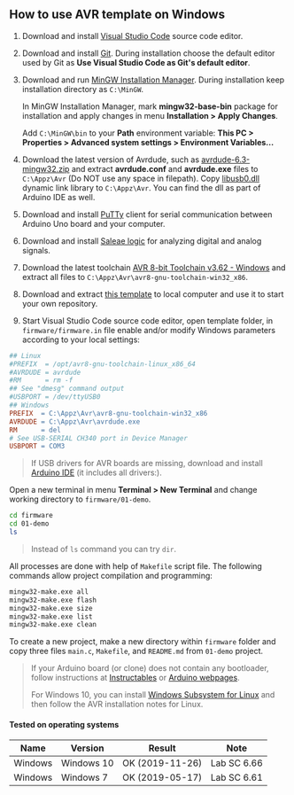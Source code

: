 ## How to use AVR template on Windows

1. Download and install [Visual Studio Code](https://code.visualstudio.com/) source code editor.

2. Download and install [Git](https://git-scm.com/downloads). During installation choose the default editor used by Git as **Use Visual Studio Code as Git's default editor**.

3. Download and run [MinGW Installation Manager](https://osdn.net/projects/mingw/downloads/68260/mingw-get-setup.exe/). During installation keep installation directory as `C:\MinGW`.

   In MinGW Installation Manager, mark **mingw32-base-bin** package for installation and apply changes in menu **Installation > Apply Changes**.

   Add `C:\MinGW\bin` to your **Path** environment variable: **This PC > Properties > Advanced system settings > Environment Variables...**

4. Download the latest version of Avrdude, such as [avrdude-6.3-mingw32.zip](http://download.savannah.gnu.org/releases/avrdude/) and extract **avrdude.conf** and **avrdude.exe** files to `C:\Appz\Avr` (Do NOT use any space in filepath). Copy [libusb0.dll](libusb0.dll) dynamic link library to `C:\Appz\Avr`. You can find the dll as part of Arduino IDE as well.

5. Download and install [PuTTy](https://www.putty.org/) client for serial communication between Arduino Uno board and your computer.

6. Download and install [Saleae logic](https://www.saleae.com/downloads/) for analyzing digital and analog signals.

7. Download the latest toolchain [AVR 8-bit Toolchain v3.62 - Windows](https://www.microchip.com/mplab/avr-support/avr-and-arm-toolchains-c-compilers) and extract all files to `C:\Appz\Avr\avr8-gnu-toolchain-win32_x86`.

8. Download and extract [this template](https://gitlab.com/tomas.fryza/avr-template/-/archive/master/avr-template-master.zip) to local computer and use it to start your own repository.

9. Start Visual Studio Code source code editor, open template folder, in `firmware/firmware.in` file enable and/or modify Windows parameters according to your local settings:

```Makefile
## Linux
#PREFIX  = /opt/avr8-gnu-toolchain-linux_x86_64
#AVRDUDE = avrdude
#RM      = rm -f
## See "dmesg" command output
#USBPORT = /dev/ttyUSB0
## Windows
PREFIX  = C:\Appz\Avr\avr8-gnu-toolchain-win32_x86
AVRDUDE = C:\Appz\Avr\avrdude.exe
RM      = del
# See USB-SERIAL CH340 port in Device Manager
USBPORT = COM3
```

> If USB drivers for AVR boards are missing, download and install [Arduino IDE](https://www.arduino.cc/en/Main/Software) (it includes all drivers:).
>

Open a new terminal in menu **Terminal > New Terminal** and change working directory to `firmware/01-demo`.

```bash
cd firmware
cd 01-demo
ls
```

> Instead of `ls` command you can try `dir`.
>

All processes are done with help of `Makefile` script file. The following commands allow project compilation and programming:

```bash
mingw32-make.exe all
mingw32-make.exe flash
mingw32-make.exe size
mingw32-make.exe list
mingw32-make.exe clean
```

To create a new project, make a new directory within `firmware` folder and copy three files `main.c`, `Makefile`, and `README.md` from `01-demo` project.

> If your Arduino board (or clone) does not contain any bootloader, follow instructions at [Instructables](https://www.instructables.com/id/How-to-fix-bad-Chinese-Arduino-clones/) or [Arduino webpages](https://www.arduino.cc/en/Tutorial/ArduinoISP).
>
> For Windows 10, you can install [Windows Subsystem for Linux](https://docs.microsoft.com/en-us/windows/wsl/install-win10) and then follow the AVR installation notes for Linux.
>

#### Tested on operating systems

**Name**   | **Version**                | **Result**      | **Note**
---------- | -------------------------- | --------------- | -----------
Windows    | Windows 10                 | OK (2019-11-26) | Lab SC 6.66
Windows    | Windows 7                  | OK (2019-05-17) | Lab SC 6.61
